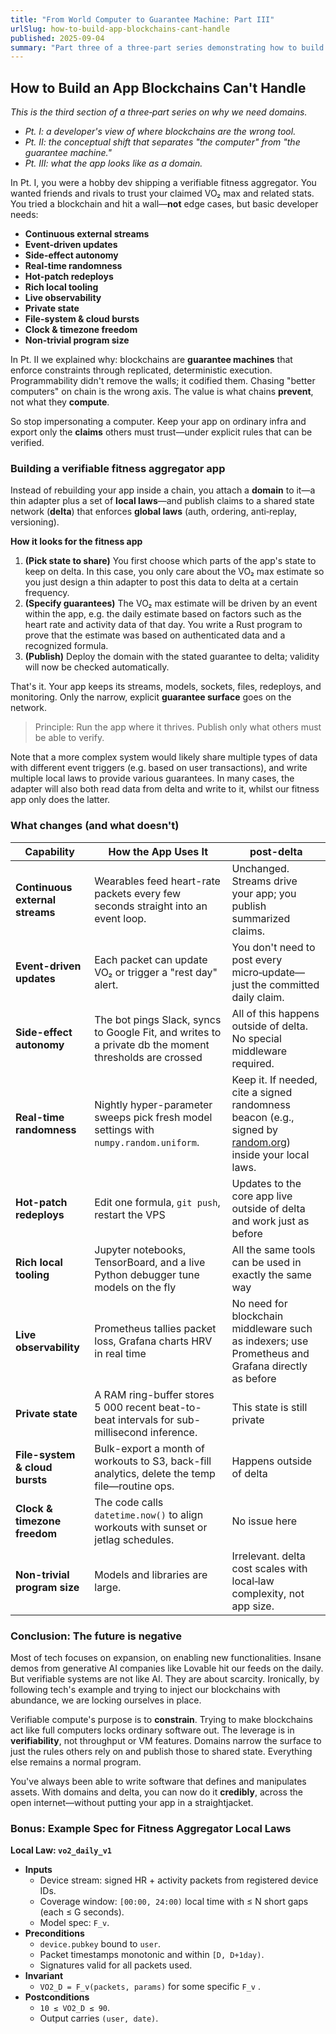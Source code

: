 ```yaml
---
title: "From World Computer to Guarantee Machine: Part III"
urlSlug: how-to-build-app-blockchains-cant-handle
published: 2025-09-04
summary: "Part three of a three-part series demonstrating how to build the fitness aggregator as a domain—keeping the app where it thrives while making claims verifiable."
---
```


## How to Build an App Blockchains Can't Handle

*This is the third section of a three‑part series on why we need domains.*

- *Pt. I: a developer's view of where blockchains are the wrong tool.*
- *Pt. II: the conceptual shift that separates "the computer" from "the guarantee machine."*
- *Pt. III: what the app looks like as a domain.*

In Pt. I, you were a hobby dev shipping a verifiable fitness aggregator. You wanted friends and rivals to trust your claimed VO₂ max and related stats. You tried a blockchain and hit a wall—**not** edge cases, but basic developer needs:

- **Continuous external streams**
- **Event-driven updates**
- **Side-effect autonomy**
- **Real-time randomness**
- **Hot-patch redeploys**
- **Rich local tooling**
- **Live observability**
- **Private state**
- **File-system & cloud bursts**
- **Clock & timezone freedom**
- **Non-trivial program size**

In Pt. II we explained why: blockchains are **guarantee machines** that enforce constraints through replicated, deterministic execution. Programmability didn't remove the walls; it codified them. Chasing "better computers" on chain is the wrong axis. The value is what chains **prevent**, not what they **compute**.

So stop impersonating a computer. Keep your app on ordinary infra and export only the **claims** others must trust—under explicit rules that can be verified.

### Building a verifiable fitness aggregator app

Instead of rebuilding your app inside a chain, you attach a **domain** to it—a thin adapter plus a set of **local laws**—and publish claims to a shared state network (**delta**) that enforces **global laws** (auth, ordering, anti‑replay, versioning).

**How it looks for the fitness app**

1. **(Pick state to share)** You first choose which parts of the app's state to keep on delta. In this case, you only care about the VO₂ max estimate so you just design a thin adapter to post this data to delta at a certain frequency.
2. **(Specify guarantees)** The VO₂ max estimate will be driven by an event within the app, e.g. the daily estimate based on factors such as the heart rate and activity data of that day. You write a Rust program to prove that the estimate was based on authenticated data and a recognized formula. 
3. **(Publish)** Deploy the domain with the stated guarantee to delta; validity will now be checked automatically.

That's it. Your app keeps its streams, models, sockets, files, redeploys, and monitoring. Only the narrow, explicit **guarantee surface** goes on the network.

> Principle: Run the app where it thrives. Publish only what others must be able to verify.
> 

Note that a more complex system would likely share multiple types of data with different event triggers (e.g. based on user transactions), and write multiple local laws to provide various guarantees. In many cases, the adapter will also both read data from delta and write to it, whilst our fitness app only does the latter.

### What changes (and what doesn't)

<div class="table-wrapper">

| Capability  | How the App Uses It | post-delta |
| --- | --- | --- |
| **Continuous external streams** | Wearables feed heart-rate packets every few seconds straight into an event loop. | Unchanged. Streams drive your app; you publish summarized claims. |
| **Event-driven updates** | Each packet can update VO₂ or trigger a "rest day" alert. | You don't need to post every micro‑update—just the committed daily claim. |
| **Side-effect autonomy** | The bot pings Slack, syncs to Google Fit, and writes to a private db the moment thresholds are crossed | All of this happens outside of delta. No special middleware required. |
| **Real-time randomness** | Nightly hyper-parameter sweeps pick fresh model settings with `numpy.random.uniform`. | Keep it. If needed, cite a signed randomness beacon (e.g., signed by [random.org](http://random.org)) inside your local laws. |
| **Hot-patch redeploys** | Edit one formula, `git push`, restart the VPS | Updates to the core app live outside of delta and work just as before |
| **Rich local tooling** | Jupyter notebooks, TensorBoard, and a live Python debugger tune models on the fly | All the same tools can be used in exactly the same way |
| **Live observability** | Prometheus tallies packet loss, Grafana charts HRV in real time | No need for blockchain middleware such as indexers; use Prometheus and Grafana directly as before |
| **Private state** | A RAM ring-buffer stores 5 000 recent beat-to-beat intervals for sub-millisecond inference. | This state is still private |
| **File-system & cloud bursts** | Bulk-export a month of workouts to S3, back-fill analytics, delete the temp file—routine ops. | Happens outside of delta |
| **Clock & timezone freedom** | The code calls `datetime.now()` to align workouts with sunset or jetlag schedules. | No issue here |
| **Non-trivial program size** | Models and libraries are large. | Irrelevant. delta cost scales with local‑law complexity, not app size. |

</div>

### Conclusion: The future is negative

Most of tech focuses on expansion, on enabling new functionalities. Insane demos from generative AI companies like Lovable hit our feeds on the daily. But verifiable systems are not like AI. They are about scarcity. Ironically, by following tech's example and trying to inject our blockchains with abundance, we are locking ourselves in place.

Verifiable compute's purpose is to **constrain**. Trying to make blockchains act like full computers locks ordinary software out. The leverage is in **verifiability**, not throughput or VM features. Domains narrow the surface to just the rules others rely on and publish those to shared state. Everything else remains a normal program.

You've always been able to write software that defines and manipulates assets. With domains and delta, you can now do it **credibly**, across the open internet—without putting your app in a straightjacket.

### Bonus: Example Spec for Fitness Aggregator Local Laws

**Local Law: `vo2_daily_v1`**

- **Inputs**
    - Device stream: signed HR + activity packets from registered device IDs.
    - Coverage window: `[00:00, 24:00)` local time with ≤ N short gaps (each ≤ G seconds).
    - Model spec: `F_v`.
- **Preconditions**
    - `device.pubkey` bound to `user`.
    - Packet timestamps monotonic and within `[D, D+1day)`.
    - Signatures valid for all packets used.
- **Invariant**
    - `VO2_D = F_v(packets, params)` for some specific `F_v` .
- **Postconditions**
    - `10 ≤ VO2_D ≤ 90`.
    - Output carries `(user, date)`.
